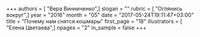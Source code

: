 +++
authors = [ "Вера Винниченко",]
slogan = ""
rubric = [ "Оглянись вокруг",]
year = "2016"
month = "05"
date = "2017-05-24T19:11:47+03:00"
title = "Почему нам снятся кошмары"
first_page = "18"
illustrators = [ "Елена Цветаева",]
npages = "2"
in_sample = false
+++
